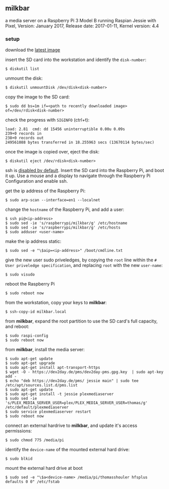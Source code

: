 ## milkbar

a media server on a Raspberry Pi 3 Model B running Raspian Jessie with Pixel, Version: January 2017, Release date: 2017-01-11, Kernel version: 4.4

### setup

download the [latest image](https://www.raspberrypi.org/downloads/raspbian/)

insert the SD card into the workstation and identify the `disk-number`:
```
$ diskutil list
```

unmount the disk:
```
$ diskutil unmountDisk /dev/disk<disk-number>
```

copy the image to the SD card:
```
$ sudo dd bs=1m if=<path to recently downloaded image> of=/dev/rdisk<disk-number>
```

check the progress with `SIGINFO` (ctrl+t):
```
load: 2.81  cmd: dd 15456 uninterruptible 0.00u 0.09s
239+0 records in
238+0 records out
249561088 bytes transferred in 18.255963 secs (13670114 bytes/sec)
```

once the image is copied over, eject the disk:
```
$ diskutil eject /dev/rdisk<disk-number>
```

ssh is [disabled by default](https://www.raspberrypi.org/documentation/remote-access/ssh/). Insert the SD card into the Raspberry Pi, and boot it up. Use a mouse and a display to navigate through the Raspberry Pi Configuration and enable ssh.

get the ip address of the Raspberry Pi:
```
$ sudo arp-scan --interface=en1 --localnet
```

change the `hostname` of the Raspberry Pi, and add a user:
```
$ ssh pi@<ip-address>
$ sudo sed -ie 's/raspberrypi/milkbar/g' /etc/hostname
$ sudo sed -ie 's/raspberrypi/milkbar/g' /etc/hosts
$ sudo adduser <user-name>
```

make the ip address static:
```
$ sudo sed -e "\$aip=<ip-address>" /boot/cmdline.txt
```

give the new user sudo priveledges, by copying the `root` line within the `# User priveledge specification`, and replacing `root` with the new `user-name`:
```
$ sudo visudo
```

reboot the Raspberry Pi
```
$ sudo reboot now
```

from the workstation, copy your keys to **milkbar**:
```
$ ssh-copy-id milkbar.local
```

from **milkbar**, expand the root partition to use the SD card's full capacity, and reboot:
```
$ sudo raspi-config
$ sudo reboot now
```

from **milkbar**, install the media server:
```
$ sudo apt-get update
$ sudo apt-get upgrade
$ sudo apt-get install apt-transport-https
$ wget -O - https://dev2day.de/pms/dev2day-pms.gpg.key  | sudo apt-key add -
$ echo "deb https://dev2day.de/pms/ jessie main" | sudo tee /etc/apt/sources.list.d/pms.list
$ sudo apt-get update
$ sudo apt-get install -t jessie plexmediaserver
$ sudo sed -ie 's/PLEX_MEDIA_SERVER_USER=plex/PLEX_MEDIA_SERVER_USER=thomas/g' /etc/default/plexmediaserver
$ sudo service plexmediaserver restart
$ sudo reboot now
```

connect an external hardrive to **milkbar**, and update it's access permissions:
```
$ sudo chmod 775 /media/pi
```

identify the `device-name` of the mounted external hard drive:
```
$ sudo blkid
```

mount the external hard drive at boot
```
$ sudo sed -e "\$a<device-name> /media/pi/thomasshouler hfsplus defaults 0 0" /etc/fstab
```